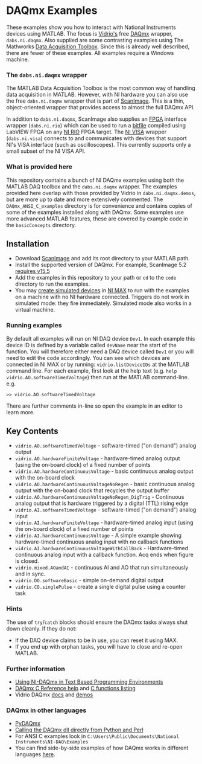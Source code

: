 # DAQmx Examples

These examples show you how to interact with National Instruments devices using MATLAB.
The focus is  [Vidrio's](http://scanimage.vidriotechnologies.com/display/SIH/ScanImage+Home) free [DAQmx](https://www.ni.com/dataacquisition/nidaqmx.htm) wrapper, `dabs.ni.daqmx`.
Also supplied are some contrasting examples using The Mathworks [Data Acquisition Toolbox](https://www.mathworks.com/help/daq/). 
Since this is already well described, there are fewer of these examples. 
All examples require a Windows machine. 


### The `dabs.ni.daqmx` wrapper
The MATLAB Data Acquisition Toolbox is the most common way of handling data acquisition in MATLAB. 
However, with NI hardware you can also use the free `dabs.ni.daqmx` wrapper that is part of [ScanImage](http://scanimage.vidriotechnologies.com/).
This is a thin, object-oriented wrapper that provides access to almost the full DAQmx API.

In addition to `dabs.ni.daqmx`, ScanImage also supplies an [FPGA](http://www.ni.com/fpga/) interface wrapper (`dabs.ni.rio`) which can be used to run a [bitfile](http://www.ni.com/white-paper/9640/en/) compiled using LabVIEW FPGA on any [NI RIO](http://www.ni.com/academic/students/learn-rio/what-is/) FPGA target. 
The [NI VISA](https://www.ni.com/visa/) wrapper (`dabs.ni.visa`) connects to and communicates with devices that support NI's VISA interface (such as oscilloscopes). 
This currently supports only a small subset of the NI VISA API.


### What is provided here
This repository contains a bunch of NI DAQmx examples using both the MATLAB DAQ toolbox and the `dabs.ni.daqmx` wrapper. 
The examples provided here overlap with those provided by Vidrio in `dabs.ni.daqmx.demos`, but are more up to date and more extensively commented. 
The `DAQmx_ANSI_C_examples` directory is for convenience and contains copies of some of the examples installed along with DAQmx.
Some examples use more advanced MATLAB features, these are covered by example code in the `basicConcepts` directory. 


## Installation

* Download [ScanImage](http://scanimage.vidriotechnologies.com/display/SIH/ScanImage+Home) and add its root directory to your MATLAB path.
* Install the supported version of DAQmx. For example, ScanImage 5.2 [requires v15.5](http://scanimage.vidriotechnologies.com/display/SI2016/Software+Version+Compatibility)
* Add the examples in this repository to your path or `cd` to the `code` directory to run the examples.
* You may [create simulated devices](http://www.ni.com/tutorial/3698/en/) in [NI MAX](http://digital.ni.com/public.nsf/allkb/71544521BDE34FFB86256FCF005F4FB6) to run with the examples on a machine with no NI hardware connected. 
Triggers do not work in simulated mode: they fire immediately.
Simulated mode also works in a virtual machine. 


### Running examples
By default all examples will run on NI DAQ device `Dev1`. 
In each example this device ID is defined by a variable called `devName` near the start of the function. 
You will therefore either need a DAQ device called `Dev1` or you will need to edit the code accordingly. 
You can see which devices are connected in NI MAX or by running: `vidrio.listDeviceIDs` at the MATLAB command line. 
For each example, first look at the help text (e.g. `help vidrio.AO.softwareTimedVoltage`) then run at the MATLAB command-line. e.g. 

```
>> vidrio.AO.softwareTimedVoltage
```

There are further comments in-line so open the example in an editor to learn more.



## Key Contents

* `vidrio.AO.softwareTimedVoltage` - software-timed ("on demand") analog output
* `vidrio.AO.hardwareFiniteVoltage` - hardware-timed analog output (using the on-board clock) of a fixed number of points
* `vidrio.AO.hardwareContinuousVoltage` - basic continuous analog output with the on-board clock
* `vidrio.AO.hardwareContinuousVoltageNoRegen` - basic continuous analog output with the on-board clock that recycles the output buffer
* `vidrio.AO.hardwareContinuousVoltageNoRegen_DigTrig` - Continuous analog output that is hardware triggered by a digital (TTL) rising edge
* `vidrio.AI.softwareTimedVoltage` - software-timed ("on demand") analog input
* `vidrio.AI.hardwareFiniteVoltage` - hardware-timed analog input (using the on-board clock) of a fixed number of points
* `vidrio.AI.hardwareContinuousVoltage` -  A simple example showing hardware-timed continuous analog input with no callback functions
* `vidrio.AI.hardwareContinuousVoltageWithCallBack` -  Hardware-timed continuous analog input with a callback function. Acq ends when figure is closed.
* `vidrio.mixed.AOandAI` - continuous AI and AO that run simultaneously and in sync. 
* `vidrio.DO.softwareBasic` - simple on-demand digital output
* `vidrio.CO.singlePulse` - create a single digital pulse using a counter task

### Hints
The use of `try`/`catch` blocks should ensure the DAQmx tasks always shut down cleanly. 
If they do not:
* If the DAQ device claims to be in use, you can reset it using MAX. 
* If you end up with orphan tasks, you will have to close and re-open MATLAB. 

### Further information 
* [Using NI-DAQmx in Text Based Programming Environments](http://www.ni.com/tutorial/5409/en/)
* [DAQmx C Reference help](http://zone.ni.com/reference/en-XX/help/370471AE-01/) and [C functions listing](http://zone.ni.com/reference/en-XX/help/370471AE-01/TOC3.htm)
* Vidrio DAQmx [docs](http://scanimage.vidriotechnologies.com/display/API/Hardware+Support+Package+%28dabs%29+-+ni+-+daqmx) and [demos](http://scanimage.vidriotechnologies.com/display/API/Hardware+Support+Package+%28dabs%29+-+ni+-+daqmx+-+demos)


### DAQmx in other languages
* [PyDAQmx](https://pythonhosted.org/PyDAQmx/index.html)
* [Calling the DAQmx dll directly from Python and Perl](http://www.ni.com/white-paper/8911/en/)
* For ANSI C examples look in `C:\Users\Public\Documents\National Instruments\NI-DAQ\Examples`
* You can find side-by-side examples of how DAQmx works in different languages [here](http://www.ni.com/product-documentation/2835/en/).

